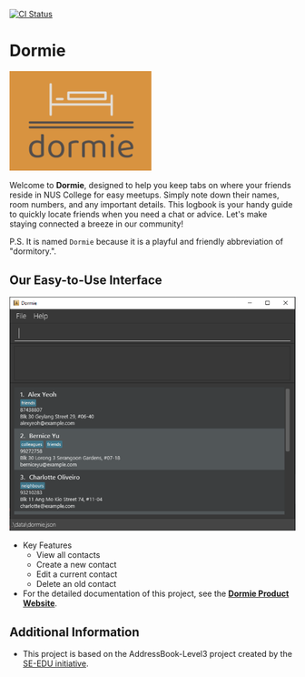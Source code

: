 [![CI Status](https://github.com/AY2324S2-CS2103T-F11-4/tp/workflows/Java%20CI/badge.svg)](https://github.com/AY2324S2-CS2103T-F11-4/tp/actions)

# Dormie
<img src="docs/images/dormie.png" width="250">

Welcome to **Dormie**, designed to help you keep tabs on where your friends reside in NUS College for easy meetups. Simply note down their names, room numbers, and any important details. This logbook is your handy guide to quickly locate friends when you need a chat or advice. Let's make staying connected a breeze in our community!

P.S. It is named `Dormie` because it is a playful and friendly abbreviation of "dormitory.".

## Our Easy-to-Use Interface
![Ui](docs/images/Ui.png)

* Key Features 
  - View all contacts
  - Create a new contact
  - Edit a current contact
  - Delete an old contact
* For the detailed documentation of this project, see the **[Dormie Product Website](https://ay2324s2-cs2103t-f11-4.github.io/tp/)**.

## Additional Information
* This project is based on the AddressBook-Level3 project created by the [SE-EDU initiative](https://se-education.org).